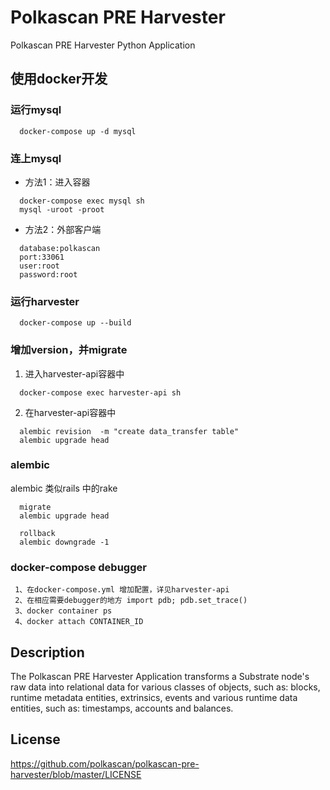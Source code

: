 # Polkascan PRE Harvester
Polkascan PRE Harvester Python Application

## 使用docker开发

### 运行mysql
```
  docker-compose up -d mysql
```

### 连上mysql
- 方法1：进入容器  
```
  docker-compose exec mysql sh
  mysql -uroot -proot
```

- 方法2：外部客户端  
```
  database:polkascan
  port:33061
  user:root
  password:root
```

### 运行harvester
```
  docker-compose up --build
```

### 增加version，并migrate
1. 进入harvester-api容器中
```
  docker-compose exec harvester-api sh
```

2. 在harvester-api容器中
```
  alembic revision  -m "create data_transfer table"
  alembic upgrade head
```

###  alembic
alembic 类似rails 中的rake
```
  migrate
  alembic upgrade head

  rollback
  alembic downgrade -1
```

### docker-compose debugger
```
 1、在docker-compose.yml 增加配置，详见harvester-api
 2、在相应需要debugger的地方 import pdb; pdb.set_trace()
 3、docker container ps
 4、docker attach CONTAINER_ID

```


## Description
The Polkascan PRE Harvester Application transforms a Substrate node's raw data into relational data for various classes of objects, such as: blocks, runtime metadata entities, extrinsics, events and various runtime data entities, such as: timestamps, accounts and balances.

## License
https://github.com/polkascan/polkascan-pre-harvester/blob/master/LICENSE
